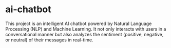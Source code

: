 # ai-chatbot
This project is an intelligent AI chatbot powered by Natural Language Processing (NLP) and Machine Learning. It not only interacts with users in a conversational manner but also analyzes the sentiment (positive, negative, or neutral) of their messages in real-time.
